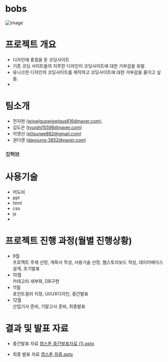 # bobs
![image](https://user-images.githubusercontent.com/112620303/190142051-bda8a01a-2e45-49d7-a3e0-76cad5be5577.png)
# 프로젝트 개요
- 디자인에 중점을 둔 코딩사이트
- 기존 코딩 사이트들의 지루한 디자인이 코딩사이트에 대한 거부감을 유발.
- 유니크한 디자인의 코딩사이트를 제작하고 코딩사이트에 대한 거부감을 줄이고 싶음.
- 
# 팀소개
- 전지현 (wjswlguswjswlgus616@naver.com), 
- 김도은 (tyuighj15598@naver.com)
- 이영선 (e0sunee882@gmail.com)
- 권다영 (dayoung-3852@naver.com)<br>
 ### 깃허브
 
 # 사용기술
 - 어도비
 - ppt
 - html
 - css
 - js
 - 
 # 프로젝트 진행 과정(월별 진행상황)
 - 9월<br>
 프로젝트 주제 선정, 계획서 작성, 사용기술 선정, 웹스토리보드 작성, 데이터베이스 설계, 초기발표
 - 10월<br>
 카테고리 세부화, DB구현
 - 11월<br>
 포인트컬러 지정, UI/UX디자인, 중간발표
 - 12월<br>
 산업기사 준비, 기말고사 준비, 최종발표
 
  # 결과 및 발표 자료
  - 중간발표 자료
  [캡스톤 중간발표자료 (1).pptx](https://github.com/JihyeonLetseatBob/bobs/files/10318494/1.pptx)

 - 최종 발표 자료
[캡스톤 최종.pptx](https://github.com/JihyeonLetseatBob/bobs/files/10318488/default.pptx)

